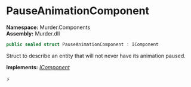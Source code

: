 # PauseAnimationComponent

**Namespace:** Murder.Components \
**Assembly:** Murder.dll

```csharp
public sealed struct PauseAnimationComponent : IComponent
```

Struct to describe an entity that will not never have its animation paused.

**Implements:** _[IComponent](../..//Bang/Components/IComponent.html)_



⚡
